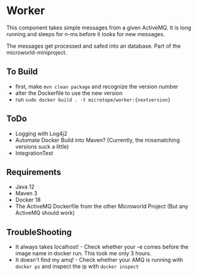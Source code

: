 # Worker

This component takes simple messages from a given ActiveMQ.
It is long running and sleeps for n-ms before it looks for new messages.

The messages get processed and safed into an database.
Part of the microworld-miniproject.

## To Build

- first, make `mvn clean package` and recognize the version number
- alter the Dockerfile to use the new version
- run `sudo docker build . -t microtope/worker:{nextversion}`

## ToDo

- Logging with Log4j2
- Automate Docker Build into Maven? (Currently, the missmatching versions suck a little)
- IntegrationTest

## Requirements

- Java 12
- Maven 3
- Docker 18
- The ActiveMQ Dockerfile from the other Microworld Project (But any ActiveMQ should work)

## TroubleShooting

- It always takes localhost! - Check whether your -e comes before the image name in docker run. This took me only 3 hours.
- It doesn't find my amq! - Check whether your AMQ is running with `docker ps` and inspect the ip with `docker inspect`
